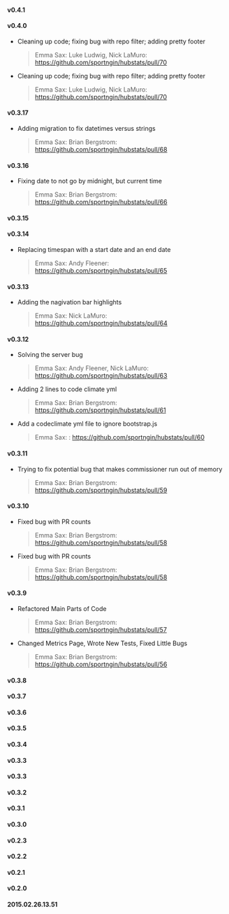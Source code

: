 #### v0.4.1
#### v0.4.0
* Cleaning up code; fixing bug with repo filter; adding pretty footer

  > Emma Sax: Luke Ludwig, Nick LaMuro: https://github.com/sportngin/hubstats/pull/70

* Cleaning up code; fixing bug with repo filter; adding pretty footer

  > Emma Sax: Luke Ludwig, Nick LaMuro: https://github.com/sportngin/hubstats/pull/70

#### v0.3.17
* Adding migration to fix datetimes versus strings

  > Emma Sax: Brian Bergstrom: https://github.com/sportngin/hubstats/pull/68

#### v0.3.16
* Fixing date to not go by midnight, but current time

  > Emma Sax: Brian Bergstrom: https://github.com/sportngin/hubstats/pull/66

#### v0.3.15
#### v0.3.14
* Replacing timespan with a start date and an end date

  > Emma Sax: Andy Fleener: https://github.com/sportngin/hubstats/pull/65

#### v0.3.13
* Adding the nagivation bar highlights

  > Emma Sax: Nick LaMuro: https://github.com/sportngin/hubstats/pull/64

#### v0.3.12
* Solving the server bug

  > Emma Sax: Andy Fleener, Nick LaMuro: https://github.com/sportngin/hubstats/pull/63

* Adding 2 lines to code climate yml

  > Emma Sax: Brian Bergstrom: https://github.com/sportngin/hubstats/pull/61

* Add a codeclimate yml file to ignore bootstrap.js

  > Emma Sax: : https://github.com/sportngin/hubstats/pull/60

#### v0.3.11
* Trying to fix potential bug that makes commissioner run out of memory

  > Emma Sax: Brian Bergstrom: https://github.com/sportngin/hubstats/pull/59

#### v0.3.10
* Fixed bug with PR counts

  > Emma Sax: Brian Bergstrom: https://github.com/sportngin/hubstats/pull/58

* Fixed bug with PR counts

  > Emma Sax: Brian Bergstrom: https://github.com/sportngin/hubstats/pull/58

#### v0.3.9
* Refactored Main Parts of Code

  > Emma Sax: Brian Bergstrom: https://github.com/sportngin/hubstats/pull/57

* Changed Metrics Page, Wrote New Tests, Fixed Little Bugs

  > Emma Sax: Brian Bergstrom: https://github.com/sportngin/hubstats/pull/56

#### v0.3.8
#### v0.3.7
#### v0.3.6
#### v0.3.5
#### v0.3.4
#### v0.3.3
#### v0.3.3
#### v0.3.2
#### v0.3.1
#### v0.3.0
#### v0.2.3
#### v0.2.2
#### v0.2.1
#### v0.2.0
#### 2015.02.26.13.51
